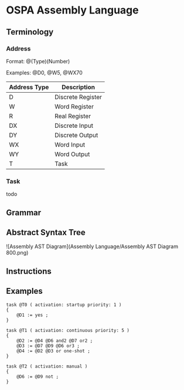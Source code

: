 # OSPA Assembly Language

## Terminology

### Address

Format: @(Type)(Number)

Examples: @D0, @W5, @WX70

Address Type | Description
------------ | -----------
D            | Discrete Register
W            | Word Register
R            | Real Register
DX           | Discrete Input
DY           | Discrete Output
WX           | Word Input
WY           | Word Output
T            | Task


### Task
todo

## Grammar

## Abstract Syntax Tree

![Assembly AST Diagram](Assembly Language/Assembly AST Diagram 800.png)

## Instructions

## Examples

	task @T0 ( activation: startup priority: 1 )
	{
		@D1 := yes ;
	}
	
	task @T1 ( activation: continuous priority: 5 )
	{
		@D2 := @D4 @D6 and2 @D7 or2 ;
		@D3 := @D7 @D9 @D6 or3 ;
		@D4 := @D2 @D3 or one-shot ;
	}
	
	task @T2 ( activation: manual )
	{
		@D6 := @D9 not ;
	}
